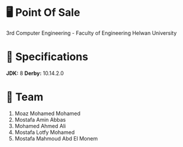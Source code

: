 # 🖥 Point Of Sale
3rd Computer Engineering - Faculty of Engineering Helwan University

# 📝 Specifications
**JDK:** 8
**Derby:** 10.14.2.0

# 👥 Team
1. Moaz Mohamed Mohamed
2. Mostafa Amin Abbas
3. Mohamed Ahmed Ali
4. Mostafa Lotfy Mohamed
5. Mostafa Mahmoud Abd El Monem
